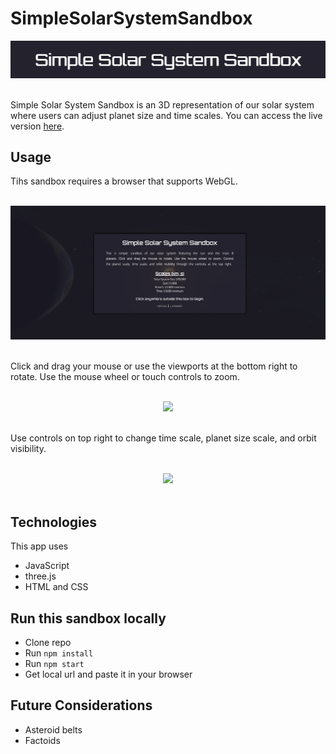 # SimpleSolarSystemSandbox

<div align="center">
   <img src=public/assets/SSSS.png >
</div>
<br/>

Simple Solar System Sandbox is an 3D representation of our solar system where users can adjust planet size and time scales. You can access the live version [here](https://aliibsin.github.io/SimpleSolarSystemSandbox/).

## Usage
Tihs sandbox requires a browser that supports WebGL.

<br/>
<div align="center">
   <img src=public/assets/opening.png >
</div>
<br/>

Click and drag your mouse or use the viewports at the bottom right to rotate. Use the mouse wheel or touch controls to zoom.

<br/>
<div align="center">
   <img src=public/assets/anim_camera.gif >
</div>
<br/>

Use controls on top right to change time scale, planet size scale, and orbit visibility.

<br/>
<div align="center">
   <img src=public/assets/anim_scales.gif >
</div>
<br/>

## Technologies
This app uses

 * JavaScript
 * three.js
 * HTML and CSS

## Run this sandbox locally
 * Clone repo
 * Run `npm install`
 * Run `npm start`
 * Get local url and paste it in your browser

## Future Considerations

 * Asteroid belts
 * Factoids
